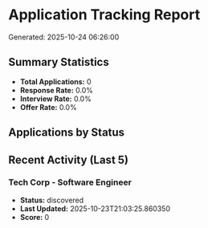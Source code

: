 # Application Tracking Report

Generated: 2025-10-24 06:26:00

## Summary Statistics

- **Total Applications:** 0
- **Response Rate:** 0.0%
- **Interview Rate:** 0.0%
- **Offer Rate:** 0.0%

## Applications by Status


## Recent Activity (Last 5)

### Tech Corp - Software Engineer
- **Status:** discovered
- **Last Updated:** 2025-10-23T21:03:25.860350
- **Score:** 0
